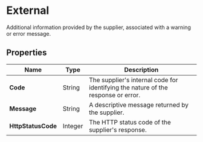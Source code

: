 # External

Additional information provided by the supplier, associated with a warning or error message.

## Properties

| Name | Type | Description |
|------|------|-------------|
| **Code** | String | The supplier's internal code for identifying the nature of the response or error. |
| **Message** | String | A descriptive message returned by the supplier. |
| **HttpStatusCode** | Integer | The HTTP status code of the supplier's response. |
